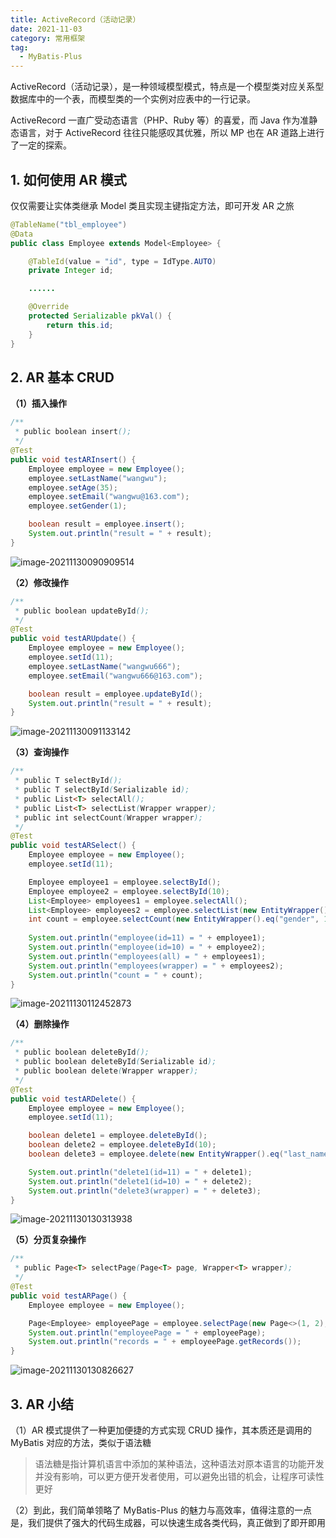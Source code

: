 ```yaml
---
title: ActiveRecord（活动记录）
date: 2021-11-03
category: 常用框架
tag:
  - MyBatis-Plus
---
```


ActiveRecord（活动记录），是一种领域模型模式，特点是一个模型类对应关系型数据库中的一个表，而模型类的一个实例对应表中的一行记录。

ActiveRecord 一直广受动态语言（PHP、Ruby 等）的喜爱，而 Java 作为准静态语言，对于 ActiveRecord 往往只能感叹其优雅，所以 MP 也在 AR 道路上进行了一定的探索。

## 1. 如何使用 AR 模式

仅仅需要让实体类继承 Model 类且实现主键指定方法，即可开发 AR 之旅

```java
@TableName("tbl_employee")
@Data
public class Employee extends Model<Employee> {

    @TableId(value = "id", type = IdType.AUTO)
    private Integer id;

	......

    @Override
    protected Serializable pkVal() {
        return this.id;
    }
}
```

## 2. AR 基本 CRUD

**（1）插入操作**

```java
/**
 * public boolean insert();
 */
@Test
public void testARInsert() {
	Employee employee = new Employee();
	employee.setLastName("wangwu");
	employee.setAge(35);
	employee.setEmail("wangwu@163.com");
	employee.setGender(1);

	boolean result = employee.insert();
	System.out.println("result = " + result);
}
```

![image-20211130090909514](http://img.hl1015.top/blog/image-20211130090909514.png)

**（2）修改操作**

```java
/**
 * public boolean updateById();
 */
@Test
public void testARUpdate() {
	Employee employee = new Employee();
	employee.setId(11);
	employee.setLastName("wangwu666");
	employee.setEmail("wangwu666@163.com");

	boolean result = employee.updateById();
	System.out.println("result = " + result);
}
```

![image-20211130091133142](http://img.hl1015.top/blog/image-20211130091133142.png)

**（3）查询操作**

```java
/**
 * public T selectById();
 * public T selectById(Serializable id);
 * public List<T> selectAll();
 * public List<T> selectList(Wrapper wrapper);
 * public int selectCount(Wrapper wrapper);
 */
@Test
public void testARSelect() {
	Employee employee = new Employee();
	employee.setId(11);

	Employee employee1 = employee.selectById();
	Employee employee2 = employee.selectById(10);
	List<Employee> employees1 = employee.selectAll();
	List<Employee> employees2 = employee.selectList(new EntityWrapper().eq("last_name", "Tom"));
	int count = employee.selectCount(new EntityWrapper().eq("gender", 1));
	
	System.out.println("employee(id=11) = " + employee1);
	System.out.println("employee(id=10) = " + employee2);
	System.out.println("employees(all) = " + employees1);
	System.out.println("employees(wrapper) = " + employees2);
	System.out.println("count = " + count);
}
```

![image-20211130112452873](http://img.hl1015.top/blog/image-20211130112452873.png)

**（4）删除操作**

```java
/**
 * public boolean deleteById();
 * public boolean deleteById(Serializable id);
 * public boolean delete(Wrapper wrapper);
 */
@Test
public void testARDelete() {
	Employee employee = new Employee();
	employee.setId(11);

	boolean delete1 = employee.deleteById();
	boolean delete2 = employee.deleteById(10);
	boolean delete3 = employee.delete(new EntityWrapper().eq("last_name", "Black"));

	System.out.println("delete1(id=11) = " + delete1);
	System.out.println("delete1(id=10) = " + delete2);
	System.out.println("delete3(wrapper) = " + delete3);
}
```

![image-20211130130313938](http://img.hl1015.top/blog/image-20211130130313938.png)

**（5）分页复杂操作**

```java
/**
 * public Page<T> selectPage(Page<T> page, Wrapper<T> wrapper);
 */
@Test
public void testARPage() {
	Employee employee = new Employee();

	Page<Employee> employeePage = employee.selectPage(new Page<>(1, 2), null);
	System.out.println("employeePage = " + employeePage);
	System.out.println("records = " + employeePage.getRecords());
}
```

![image-20211130130826627](http://img.hl1015.top/blog/image-20211130130826627.png)

## 3. AR 小结

（1）AR 模式提供了一种更加便捷的方式实现 CRUD 操作，其本质还是调用的 MyBatis  对应的方法，类似于语法糖

> 语法糖是指计算机语言中添加的某种语法，这种语法对原本语言的功能开发并没有影响，可以更方便开发者使用，可以避免出错的机会，让程序可读性更好

（2）到此，我们简单领略了 MyBatis-Plus 的魅力与高效率，值得注意的一点是，我们提供了强大的代码生成器，可以快速生成各类代码，真正做到了即开即用